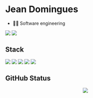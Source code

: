 # Jean Domingues

- 👨‍💻 Software engineering

<a href="www.linkedin.com/in/jeandomingues-software-engineer"><img src="https://img.shields.io/badge/linkedin-0077B5.svg?style=for-the-badge&logo=linkedin&logoColor=white"></a>
<a href="mailto:jeandomingues752@gmail.com"><img src="https://img.shields.io/badge/e‑mail-D14836.svg?style=for-the-badge&logo=GMail&logoColor=white"></a>


## Stack 
<p>
  <img src="https://img.shields.io/badge/javascript%20-%23121011.svg?&style=for-the-badge&logo=javascript&logoColor=%23F7DF1E"/>
  <img src="https://img.shields.io/badge/typescript%20-%23121011.svg?&style=for-the-badge&logo=typescript&logoColor=%23007ACC"/>
  <img src="https://img.shields.io/badge/react%20-%23121011.svg?&style=for-the-badge&logo=react&logoColor=%2361DAFB"/>
  <img src="https://img.shields.io/badge/git%20-%23121011.svg?&style=for-the-badge&logo=git&logoColor=%23F05033"/>
  <img src="https://img.shields.io/badge/github%20-%23121011.svg?&style=for-the-badge&logo=github&logoColor=white"/>
</p>

## GitHub Status
<p align = "center">
  <img src = "https://github-readme-stats.vercel.app/api?username=Jean-Domingues&show_icons=true">
</p>

